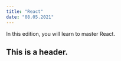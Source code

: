 ```yaml
---
title: "React"
date: "08.05.2021"
---
```


In this edition, you will learn to master React.

## This is a header.
